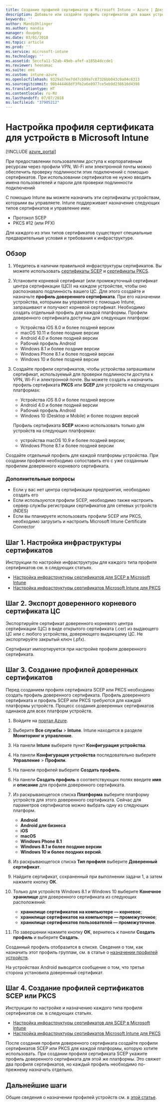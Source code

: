```yaml
---
title: Создание профилей сертификатов в Microsoft Intune — Azure | Документы Майкрософт
description: Добавьте или создайте профиль сертификатов для ваших устройств, настроив среду сертификатов SCEP или PKCS, экспортируйте открытый сертификат, создайте профиль на портале Azure, а затем назначьте SCEP или PKCS профилям сертификатов в Microsoft Intune на портале Azure
keywords: ''
author: MandiOhlinger
ms.author: mandia
manager: dougeby
ms.date: 03/01/2018
ms.topic: article
ms.prod: ''
ms.service: microsoft-intune
ms.technology: ''
ms.assetid: 5eccfa11-52ab-49eb-afef-a185b4dccde1
ms.reviewer: heenamac
ms.suite: ems
ms.custom: intune-azure
ms.openlocfilehash: 9329a57ee7d47cb99a7c87326bb043c0a04c6313
ms.sourcegitcommit: 98b444468df3fb2a6e8977ce5eb9d238610d4398
ms.translationtype: HT
ms.contentlocale: ru-RU
ms.lasthandoff: 07/07/2018
ms.locfileid: "37905212"
---
```

# <a name="configure-a-certificate-profile-for-your-devices-in-microsoft-intune"></a>Настройка профиля сертификата для устройств в Microsoft Intune

[!INCLUDE [azure_portal](./includes/azure_portal.md)]

При предоставлении пользователям доступа к корпоративным ресурсам через профили VPN, Wi-Fi или электронной почты можно обеспечить проверку подлинности этих подключений с помощью сертификатов. При использовании сертификатов не нужно вводить имена пользователей и пароли для проверки подлинности подключений

С помощью Intune вы можете назначить эти сертификаты устройствам, которыми вы управляете. Intune поддерживает назначение следующих типов сертификатов и управление ими:

- Протокол SCEP
- PKCS #12 (или PFX)

Для каждого из этих типов сертификатов существуют специальные предварительные условия и требования к инфраструктуре.

## <a name="overview"></a>Обзор

1. Убедитесь в наличии правильной инфраструктуры сертификатов. Вы можете использовать [сертификаты SCEP](certificates-scep-configure.md) и [сертификаты PKCS](certficates-pfx-configure.md).

2. Установите корневой сертификат (или промежуточный сертификат центра сертификации (ЦС)) на каждом устройстве, чтобы оно распознавало подлинность вашего ЦС. Для этого создайте и назначьте **профиль доверенного сертификата**. При его назначении устройства, которыми вы управляете с помощью Intune, запрашивают и получают корневой сертификат. Необходимо создать отдельный профиль для каждой платформы. Профили доверенного сертификата доступны для следующих платформ:

    - Устройства iOS 8.0 и более поздней версии
    - macOS 10.11 и более поздние версии
    - Android 4.0 и более поздней версии
    - Рабочий профиль Android
    - Windows 8.1 и более поздние версии
    - Windows Phone 8.1 и более поздней версии
    - Windows 10 и более поздней версии

3. Создайте профили сертификатов, чтобы устройства запрашивали сертификат, используемый для проверки подлинности доступа к VPN, Wi-Fi и электронной почте. Вы можете создать и назначить профиль сертификата **PKCS** или **SCEP** для устройств на следующих платформах:

   - Устройства iOS 8.0 и более поздней версии
   - Android 4.0 и более поздней версии
   - Рабочий профиль Android
   - Windows 10 (Desktop и Mobile) и более поздних версий

   Профиль сертификата **SCEP** можно использовать только для устройств на следующих платформах:

   - устройства macOS 10.9 и более поздней версии;
   - Windows Phone 8.1 и более поздней версии

Создайте отдельный профиль для каждой платформы устройства. При создании профиля необходимо сопоставить его с уже созданным профилем доверенного корневого сертификата.

### <a name="further-considerations"></a>Дополнительные вопросы

- Если у вас нет центра сертификации предприятия, необходимо создать его
- Если используются профили SCEP, необходимо также настроить сервер службы регистрации сертификатов для сетевых устройств (NDES)
- Если вы планируете использовать профили SCEP или PKCS, необходимо загрузить и настроить Microsoft Intune Certificate Connector


## <a name="step-1-configure-your-certificate-infrastructure"></a>Шаг 1. Настройка инфраструктуры сертификатов

Инструкции по настройке инфраструктуры для каждого типа профиля сертификатов см. в следующих статьях.

- [Настройка инфраструктуры сертификатов для SCEP в Microsoft Intune](certificates-scep-configure.md)
- [Настройка инфраструктуры сертификатов Microsoft Intune для PKCS](certficates-pfx-configure.md)


## <a name="step-2-export-your-trusted-root-ca-certificate"></a>Шаг 2. Экспорт доверенного корневого сертификата ЦС

Экспортируйте сертификат доверенного корневого центра сертификации (ЦС) в виде открытого сертификата (.cer) из выдающего ЦС или с любого устройства, доверяющего выдающему ЦС. Не экспортируйте закрытый ключ (.pfx).

Сертификат импортируется при настройке профиля доверенного сертификата.

## <a name="step-3-create-trusted-certificate-profiles"></a>Шаг 3. Создание профилей доверенных сертификатов
Перед созданием профиля сертификата SCEP или PKCS необходимо создать профиль доверенного сертификата. Профиль доверенного сертификата и профиль SCEP или PKCS требуются для каждой платформы устройств. Процесс создания доверенных сертификатов одинаков для всех платформ устройств.

1. Войдите на [портал Azure](https://portal.azure.com).
2. Выберите **Все службы** > **Intune**. Intune находится в разделе **Мониторинг и управление**.
3. На панели **Intune** выберите пункт **Конфигурация устройства**.
2. На панели **Конфигурация устройства** последовательно выберите **Управление** > **Профили**.
3. На панели профилей выберите **Создать профиль**.
4. На панели **Создать профиль** в соответствующих полях введите **имя** и **описание** для профиля доверенного сертификата.
5. Из раскрывающегося списка **Платформа** выберите платформу устройств для этого доверенного сертификата. Сейчас для параметров сертификатов можно выбрать одну из следующих платформ.

    - **Android**
    - **Android для бизнеса**
    - **iOS**
    - **macOS**
    - **Windows Phone 8.1**
    - **Windows 8.1 и более поздние версии**
    - **Windows 10 и более поздних версий**.

6. Из раскрывающегося списка **Тип профиля** выберите **Доверенный сертификат**.
7. Найдите сертификат, сохраненный при выполнении задачи 1, а затем нажмите кнопку **ОК**.
8. Только для устройств Windows 8.1 и Windows 10 выберите **Конечное хранилище** для доверенного сертификата из следующих расположений:
    - **хранилище сертификатов на компьютере — корневое**;
    - **хранилище сертификатов на компьютере — промежуточное**;
    - **хранилище сертификатов пользователей — промежуточное**.
8. По завершении нажмите кнопку **ОК**, вернитесь к панели **Создать профиль** и выберите **Создать**.

Созданный профиль отобразится в списке. Сведения о том, как назначить этот профиль группам, см. в статье о [назначении профилей устройств](device-profile-assign.md).

На устройствах Android выводится сообщение о том, что третья сторона установила доверенный сертификат.

## <a name="step-4-create-scep-or-pkcs-certificate-profiles"></a>Шаг 4. Создание профилей сертификатов SCEP или PKCS

Инструкции по настройке и назначению каждого типа профиля сертификатов см. в следующих статьях.

- [Настройка инфраструктуры сертификатов для SCEP в Microsoft Intune](certificates-scep-configure.md)
- [Настройка инфраструктуры сертификатов Microsoft Intune для PKCS](certficates-pfx-configure.md)

После создания профиля доверенного сертификата создайте профили сертификатов SCEP или PKCS для каждой платформы, которую хотите использовать. При создании профиля сертификата SCEP укажите профиль доверенного сертификата для этой же платформы. Это свяжет два профиля сертификатов, но каждый профиль необходимо по-прежнему назначать отдельно.

## <a name="next-steps"></a>Дальнейшие шаги
Общие сведения о назначении профилей устройств см. в [этой статье](device-profile-assign.md).
